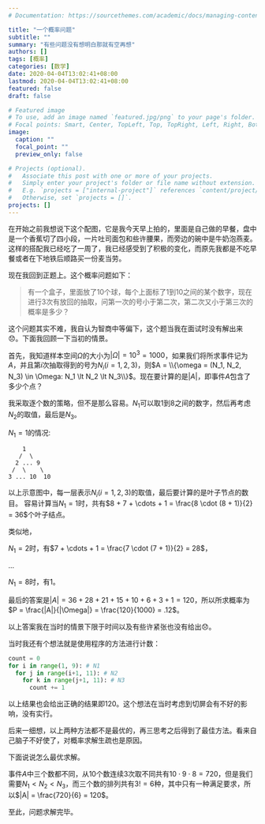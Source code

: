 ```yaml
---
# Documentation: https://sourcethemes.com/academic/docs/managing-content/

title: "一个概率问题"
subtitle: ""
summary: "有些问题没有想明白那就有空再想"
authors: []
tags: [概率]
categories: [数学]
date: 2020-04-04T13:02:41+08:00
lastmod: 2020-04-04T13:02:41+08:00
featured: false
draft: false

# Featured image
# To use, add an image named `featured.jpg/png` to your page's folder.
# Focal points: Smart, Center, TopLeft, Top, TopRight, Left, Right, BottomLeft, Bottom, BottomRight.
image:
  caption: ""
  focal_point: ""
  preview_only: false

# Projects (optional).
#   Associate this post with one or more of your projects.
#   Simply enter your project's folder or file name without extension.
#   E.g. `projects = ["internal-project"]` references `content/project/deep-learning/index.md`.
#   Otherwise, set `projects = []`.
projects: []
---
```

在开始之前我想说下这个配图，它是我今天早上拍的，里面是自己做的早餐，盘中是一个香蕉切了四小段，一片吐司面包和些许腰果，而旁边的碗中是牛奶泡燕麦。这样的搭配我已经吃了一周了，我已经感受到了积极的变化，而原先我都是不吃早餐或者在下地铁后顺路买一份麦当劳。

现在我回到正题上。这个概率问题如下：

>有一个盒子，里面放了10个球，每个上面标了1到10之间的某个数字，现在进行3次有放回的抽取，问第一次的号小于第二次，第二次又小于第三次的概率是多少？

这个问题其实不难，我自认为智商中等偏下，这个题当我在面试时没有解出来:disappointed:。下面我回顾一下当初的情景。

首先，我知道样本空间$\Omega$的大小为$|\Omega| = 10^3 = 1000$，如果我们将所求事件记为$A$，并且第$i$次抽取得到的号为$N_i(i=1,2,3)$，则$A = \\{\omega = (N_1, N_2, N_3) \in \Omega: N_1 \lt N_2 \lt N_3\\}$。现在要计算的是$|A|$，即事件$A$包含了多少个点？

我采取逐个数的策略，但不是那么容易。$N_1$可以取1到8之间的数字，然后再考虑$N_2$的取值，最后是$N_3$。

$N_1 = 1$的情况:
```text
    1
   /  \
  2 ... 9
 /  \    \
3 ... 10  10
```
以上示意图中，每一层表示$N_i(i=1,2,3)$的取值，最后要计算的是叶子节点的数目。
容易计算当$N_1 = 1$时，共有$8 + 7 + \cdots + 1 = \frac{8 \cdot (8 + 1)}{2} = 36$个叶子结点。

类似地，

$N_1=2$时，有$7 + \cdots + 1 = \frac{7 \cdot (7 + 1)}{2} = 28$，

...

$N_1=8$时，有$1$。

最后的答案是$|A| = 36 + 28 + 21 + 15 + 10 + 6 + 3 + 1 = 120$，所以所求概率为$P = \frac{|A|}{|\Omega|} = \frac{120}{1000} = .12$。

以上答案我在当时的情景下限于时间以及有些许紧张也没有给出:disappointed:。

当时我还有个想法就是使用程序的方法进行计数：

```python
count = 0
for i in range(1, 9): # N1
  for j in range(i+1, 11): # N2
    for k in range(j+1, 11): # N3
      count += 1
```

以上结果也会给出正确的结果即120。这个想法在当时考虑到切屏会有不好的影响，没有实行。

后来一细想，以上两种方法都不是最优的，再三思考之后得到了最佳方法。看来自己脑子不好使了，对概率求解生疏也是原因。

下面说说怎么最优求解。

事件$A$中三个数都不同，从10个数连续3次取不同共有$10 \cdot 9 \cdot 8 = 720$，但是我们需要$N_1 \lt N_2 \lt N_3$，而三个数的排列共有$3! = 6$种，其中只有一种满足要求，所以$|A| = \frac{720}{6} = 120$。

至此，问题求解完毕。